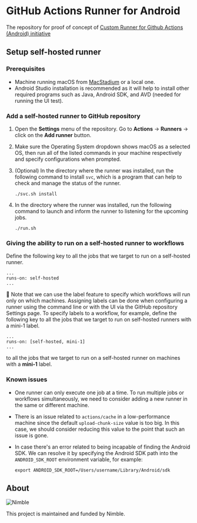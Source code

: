 # GitHub Actions Runner for Android

The repository for proof of concept of [Custom Runner for Github Actions (Android) initiative](https://www.notion.so/nimblehq/Custom-Runner-for-Github-Actions-Android-bb4c0b6310184e44afe9b3bea0989a57?d=72eb950e-33be-482b-8e17-40c92023073d)

## Setup self-hosted runner

### Prerequisites

- Machine running macOS from [MacStadium](https://www.macstadium.com/) or a local one.
- Android Studio installation is recommended as it will help to install other required programs such as Java, Android SDK, and AVD (needed for running the UI test).

### Add a self-hosted runner to GitHub repository

1. Open the **Settings** menu of the repository. Go to **Actions** -> **Runners** -> click on the **Add runner** button.
2. Make sure the Operating System dropdown shows macOS as a selected OS, then run all of the listed commands in your machine respectively and specify configurations when prompted.
3. (Optional) In the directory where the runner was installed, run the following command to install `svc`, which is a program that can help to check and manage the status of the runner.

   ```
   ./svc.sh install
   ```

4. In the directory where the runner was installed, run the following command to launch and inform the runner to listening for the upcoming jobs.

   ```
   ./run.sh
   ```

### Giving the ability to run on a self-hosted runner to workflows

Define the following key to all the jobs that we target to run on a self-hosted runner.

```
...
runs-on: self-hosted
...
```

📓 Note that we can use the label feature to specify which workflows will run only on which machines. Assigning labels can be done when configuring a runner using the command line or with the UI via the GitHub repository Settings page. To specify labels to a workflow, for example, define the following key to all the jobs that we target to run on self-hosted runners with a mini-1 label.

```
...
runs-on: [self-hosted, mini-1]
...
```

to all the jobs that we target to run on a self-hosted runner on machines with a **mini-1** label.

### Known issues

- One runner can only execute one job at a time. To run multiple jobs or workflows simultaneously, we need to consider adding a new runner in the same or different machine.
- There is an issue related to `actions/cache` in a low-performance machine since the default `upload-chunk-size` value is too big. In this case, we should consider reducing this value to the point that such an issue is gone.
- In case there's an error related to being incapable of finding the Android SDK. We can resolve it by specifying the Android SDK path into the `ANDROID_SDK_ROOT` environment variable, for example:

  ```
  export ANDROID_SDK_ROOT=/Users/username/Library/Android/sdk
  ```

## About

![Nimble](https://assets.nimblehq.co/logo/dark/logo-dark-text-160.png)

This project is maintained and funded by Nimble.
